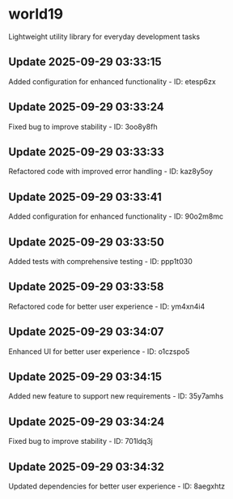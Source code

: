 # world19
Lightweight utility library for everyday development tasks

## Update 2025-09-29 03:33:15
Added configuration for enhanced functionality - ID: etesp6zx


## Update 2025-09-29 03:33:24
Fixed bug to improve stability - ID: 3oo8y8fh


## Update 2025-09-29 03:33:33
Refactored code with improved error handling - ID: kaz8y5oy


## Update 2025-09-29 03:33:41
Added configuration for enhanced functionality - ID: 90o2m8mc


## Update 2025-09-29 03:33:50
Added tests with comprehensive testing - ID: ppp1t030


## Update 2025-09-29 03:33:58
Refactored code for better user experience - ID: ym4xn4i4


## Update 2025-09-29 03:34:07
Enhanced UI for better user experience - ID: o1czspo5


## Update 2025-09-29 03:34:15
Added new feature to support new requirements - ID: 35y7amhs


## Update 2025-09-29 03:34:24
Fixed bug to improve stability - ID: 701ldq3j


## Update 2025-09-29 03:34:32
Updated dependencies for better user experience - ID: 8aegxhtz

